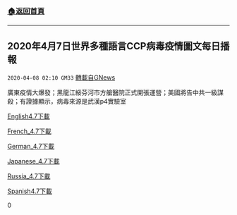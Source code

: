 ###  [:house:返回首頁](https://github.com/ourhimalayas/txt)
---

## 2020年4月7日世界多種語言CCP病毒疫情圖文每日播報
`2020-04-08 02:10 GM33` [轉載自GNews](https://gnews.org/zh-hant/165762/)

廣東疫情大爆發；黑龍江綏芬河市方艙醫院正式開張運營；美國將告中共一級謀殺；有證據顯示，病毒來源是武漢p4實驗室

[English4.7](https://s3.amazonaws.com/gnews-media-offload/wp-content/uploads/2020/04/08020823/English4.7.pdf)[下載](https://s3.amazonaws.com/gnews-media-offload/wp-content/uploads/2020/04/08020823/English4.7.pdf)

[French\_4.7](https://s3.amazonaws.com/gnews-media-offload/wp-content/uploads/2020/04/08020836/French_4.7.pdf)[下載](https://s3.amazonaws.com/gnews-media-offload/wp-content/uploads/2020/04/08020836/French_4.7.pdf)

[German\_4.7](https://s3.amazonaws.com/gnews-media-offload/wp-content/uploads/2020/04/08020846/German_4.7.pdf)[下載](https://s3.amazonaws.com/gnews-media-offload/wp-content/uploads/2020/04/08020846/German_4.7.pdf)

[Japanese\_4.7](https://s3.amazonaws.com/gnews-media-offload/wp-content/uploads/2020/04/08020854/Japanese_4.7.pdf)[下載](https://s3.amazonaws.com/gnews-media-offload/wp-content/uploads/2020/04/08020854/Japanese_4.7.pdf)

[Russia\_4.7](https://s3.amazonaws.com/gnews-media-offload/wp-content/uploads/2020/04/08020907/Russia_4.7.pdf)[下載](https://s3.amazonaws.com/gnews-media-offload/wp-content/uploads/2020/04/08020907/Russia_4.7.pdf)

[Spanish4.7](https://s3.amazonaws.com/gnews-media-offload/wp-content/uploads/2020/04/08020912/Spanish4.7.pdf)[下載](https://s3.amazonaws.com/gnews-media-offload/wp-content/uploads/2020/04/08020912/Spanish4.7.pdf)

0

